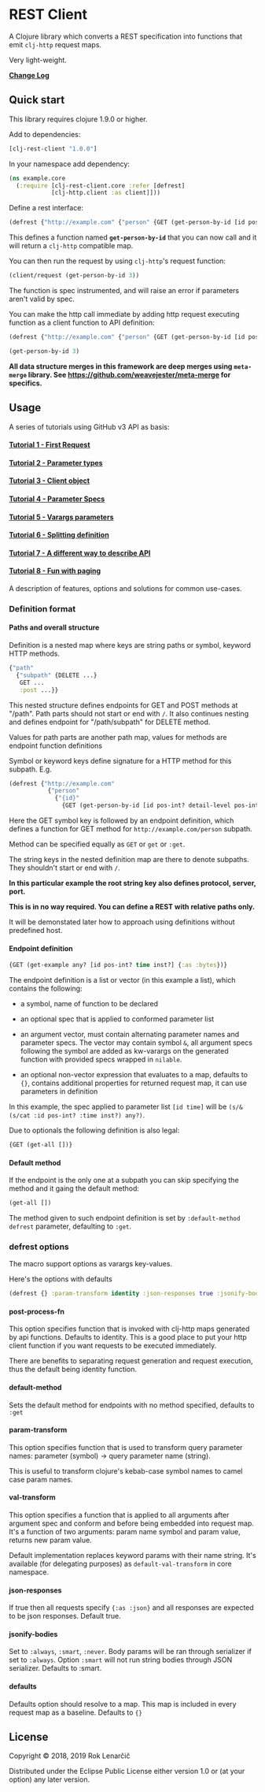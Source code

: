 # REST Client

A Clojure library which converts a REST specification into functions that emit `clj-http` request maps.

Very light-weight. 

**[Change Log](CHANGELOG.md)**

## Quick start

This library requires clojure 1.9.0 or higher.

Add to dependencies:

```clojure
[clj-rest-client "1.0.0"]
```

In your namespace add dependency:

```clojure
(ns example.core
  (:require [clj-rest-client.core :refer [defrest]
            [clj-http.client :as client]]))
```

Define a rest interface:

```clojure
(defrest {"http://example.com" {"person" {GET (get-person-by-id [id pos-int?])}}})
```

This defines a function named **`get-person-by-id`** that you can now call and it will return a `clj-http` compatible map.

You can then run the request by using `clj-http`'s request function:

```clojure
(client/request (get-person-by-id 3))
```

The function is spec instrumented, and will raise an error if parameters aren't valid by spec.

You can make the http call immediate by adding http request executing function as a client function to API definition:

```clojure
(defrest {"http://example.com" {"person" {GET (get-person-by-id [id pos-int?])}}} :client client/request)

(get-person-by-id 3)
```

**All data structure merges in this framework are deep merges using `meta-merge` library. See https://github.com/weavejester/meta-merge for specifics.**

## Usage

A series of tutorials using GitHub v3 API as basis:

#### [Tutorial 1 - First Request](doc/t1/t1.md)
#### [Tutorial 2 - Parameter types](doc/t2/t2.md)
#### [Tutorial 3 - Client object](doc/t3/t3.md)
#### [Tutorial 4 - Parameter Specs](doc/t4/t4.md)
#### [Tutorial 5 - Varargs parameters](doc/t5/t5.md)
#### [Tutorial 6 - Splitting definition](doc/t6/t6.md)
#### [Tutorial 7 - A different way to describe API](doc/t7/t7.md)
#### [Tutorial 8 - Fun with paging](doc/t7/t7.md)

A description of features, options and solutions for common use-cases.

### Definition format

#### Paths and overall structure

Definition is a nested map where keys are string paths or symbol, keyword HTTP methods.

```clojure
{"path"
  {"subpath" {DELETE ...}
   GET ...
   :post ...}}
``` 

This nested structure defines endpoints for GET and POST methods at "/path". Path parts should not start or end with `/`.
It also continues nesting and defines endpoint for "/path/subpath" for DELETE method.

Values for path parts are another path map, values for methods are endpoint function definitions 


Symbol or keyword keys define signature for a HTTP method for this subpath. E.g.

```clojure
(defrest {"http://example.com" 
           {"person" 
             {"{id}" 
               {GET (get-person-by-id [id pos-int? detail-level pos-int?] {:as :bytes})}}}})
```

Here the GET symbol key is followed by an endpoint definition, which defines a function for GET method for `http://example.com/person` subpath.

Method can be specified equally as `GET` or `get` or `:get`.

The string keys in the nested definition map are there to denote subpaths. They shouldn't start or end with `/`.

**In this particular example the root string key also defines protocol, server, port.**

**This is in no way required. You can define a REST with relative paths only.**

It will be demonstated later how to approach using definitions without predefined host.

#### Endpoint definition

```clojure
{GET (get-example any? [id pos-int? time inst?] {:as :bytes})}
```

The endpoint definition is a list or vector (in this example a list), which contains the following:

- a symbol, name of function to be declared
- an optional spec that is applied to conformed parameter list
- an argument vector, must contain alternating parameter names and parameter specs. The vector may contain symbol `&`, all argument
specs following the symbol are added as kw-varargs on the generated function with provided specs wrapped in `nilable`.

- an optional non-vector expression that evaluates to a map, defaults to `{}`, contains additional properties for returned request map, 
it can use parameters in definition

In this example, the spec applied to parameter list `[id time]` will be `(s/& (s/cat :id pos-int? :time inst?) any?)`.

Due to optionals the following definition is also legal:

```clojure
{GET (get-all [])}
``` 

#### Default method

If the endpoint is the only one at a subpath you can skip specifying the method and it gaing the default method:

```clojure
(get-all [])
```

The method given to such endpoint definition is set by `:default-method` `defrest` parameter, defaulting to `:get`.

### defrest options

The macro support options as varargs key-values.

Here's the options with defaults

```clojure
(defrest {} :param-transform identity :json-responses true :jsonify-bodies :smart :post-process-fn identity)
```

#### post-process-fn

This option specifies function that is invoked with clj-http maps generated by api functions. Defaults to identity.
This is a good place to put your http client function if you want requests to be executed immediately.

There are benefits to separating request generation and request execution, thus the default being identity function.

#### default-method 

Sets the default method for endpoints with no method specified, defaults to `:get`

#### param-transform

This option specifies function that is used to transform query parameter names: parameter (symbol) -> query parameter name (string).

This is useful to transform clojure's kebab-case symbol names to camel case param names.

#### val-transform

This option specifies a function that is applied to all arguments after argument spec and conform and before being embedded into
request map. It's a function of two arguments: param name symbol and param value, returns new param value. 

Default implementation replaces keyword params with their name string. It's available (for delegating purposes) as `default-val-transform` in core namespace.

#### json-responses

If true then all requests specify `{:as :json}` and all responses are expected to be json responses. Default true.

#### jsonify-bodies

Set to `:always`, `:smart`, `:never`. Body params will be ran through serializer if set to `:always`. 
Option `:smart` will not run string bodies through JSON serializer. Defaults to :smart.

#### defaults

Defaults option should resolve to a map. This map is included in every request map as a baseline. Defaults to `{}`


## License

Copyright © 2018, 2019 Rok Lenarčič

Distributed under the Eclipse Public License either version 1.0 or (at
your option) any later version.
